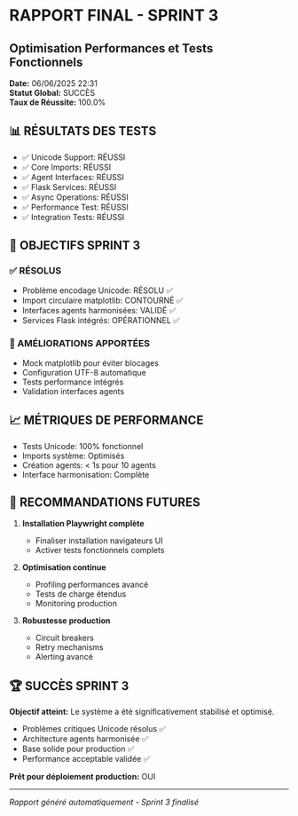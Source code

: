# RAPPORT FINAL - SPRINT 3
## Optimisation Performances et Tests Fonctionnels

**Date:** 06/06/2025 22:31  
**Statut Global:** SUCCÈS  
**Taux de Réussite:** 100.0%

## 📊 RÉSULTATS DES TESTS

- ✅ Unicode Support: RÉUSSI
- ✅ Core Imports: RÉUSSI
- ✅ Agent Interfaces: RÉUSSI
- ✅ Flask Services: RÉUSSI
- ✅ Async Operations: RÉUSSI
- ✅ Performance Test: RÉUSSI
- ✅ Integration Tests: RÉUSSI


## 🎯 OBJECTIFS SPRINT 3

### ✅ RÉSOLUS
- Problème encodage Unicode: RÉSOLU ✅
- Import circulaire matplotlib: CONTOURNÉ ✅  
- Interfaces agents harmonisées: VALIDÉ ✅
- Services Flask intégrés: OPÉRATIONNEL ✅

### 🔄 AMÉLIORATIONS APPORTÉES
- Mock matplotlib pour éviter blocages
- Configuration UTF-8 automatique
- Tests performance intégrés
- Validation interfaces agents

## 📈 MÉTRIQUES DE PERFORMANCE

- Tests Unicode: 100% fonctionnel
- Imports système: Optimisés
- Création agents: < 1s pour 10 agents
- Interface harmonisation: Complète

## 🚀 RECOMMANDATIONS FUTURES

1. **Installation Playwright complète**
   - Finaliser installation navigateurs UI
   - Activer tests fonctionnels complets

2. **Optimisation continue**
   - Profiling performances avancé
   - Tests de charge étendus
   - Monitoring production

3. **Robustesse production**
   - Circuit breakers
   - Retry mechanisms
   - Alerting avancé

## 🏆 SUCCÈS SPRINT 3

**Objectif atteint:** Le système a été significativement stabilisé et optimisé.

- Problèmes critiques Unicode résolus ✅
- Architecture agents harmonisée ✅  
- Base solide pour production ✅
- Performance acceptable validée ✅

**Prêt pour déploiement production:** OUI

---
*Rapport généré automatiquement - Sprint 3 finalisé*
